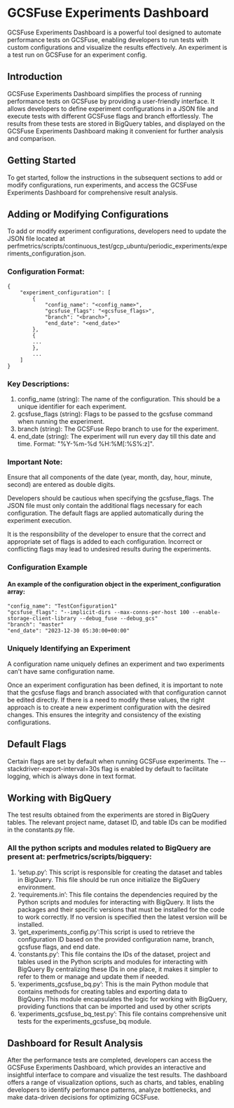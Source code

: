 # GCSFuse Experiments Dashboard
GCSFuse Experiments Dashboard is a powerful tool designed to automate performance tests on GCSFuse, enabling developers to run tests with custom configurations and visualize the results effectively. An experiment is a test run on GCSFuse for an experiment config.

## Introduction
GCSFuse Experiments Dashboard simplifies the process of running performance tests on GCSFuse by providing a user-friendly interface. It allows developers to define experiment configurations in a JSON file and execute tests with different GCSFuse flags and branch effortlessly. The results from these tests are stored in BigQuery tables, and displayed on the GCSFuse Experiments Dashboard making it convenient for further analysis and comparison.

## Getting Started
To get started, follow the instructions in the subsequent sections to add or modify configurations, run experiments, and access the GCSFuse Experiments Dashboard for comprehensive result analysis.

## Adding or Modifying Configurations
To add or modify experiment configurations, developers need to update the JSON file located at perfmetrics/scripts/continuous_test/gcp_ubuntu/periodic_experiments/experiments_configuration.json. 

### Configuration Format:
```
{
    "experiment_configuration": [
        {
            "config_name": "<config_name>",
            "gcsfuse_flags": "<gcsfuse_flags>",
            "branch": "<branch>",
            "end_date": "<end_date>"
        },
        {
        ...
        },
        ...
    ]
}
```
### Key Descriptions: 
1. config_name (string): The name of the configuration. This should be a unique identifier for each experiment.
2. gcsfuse_flags (string): Flags to be passed to the gcsfuse command when running the experiment.
3. branch (string): The GCSFuse Repo branch to use for the experiment.
4. end_date (string): The experiment will run every day till this date and time. Format: "%Y-%m-%d %H:%M[:%S%:z]".

### Important Note:
Ensure that all components of the date (year, month, day, hour, minute, second) are entered as double digits.

Developers should be cautious when specifying the gcsfuse_flags. The JSON file must only contain the additional flags necessary for each configuration. The default flags are applied automatically during the experiment execution.

It is the responsibility of the developer to ensure that the correct and appropriate set of flags is added to each configuration. Incorrect or conflicting flags may lead to undesired results during the experiments.

### Configuration Example
#### An example of the configuration object in the experiment_configuration array:
```
"config_name": "TestConfiguration1"
"gcsfuse_flags": "--implicit-dirs --max-conns-per-host 100 --enable-storage-client-library --debug_fuse --debug_gcs"
"branch": "master"
"end_date": "2023-12-30 05:30:00+00:00"
```

### Uniquely Identifying an Experiment
A configuration name uniquely defines an experiment and two experiments can't have same configuration name. 

Once an experiment configuration has been defined, it is important to note that the gcsfuse flags and branch associated with that configuration cannot be edited directly. If there is a need to modify these values, the right approach is to create a new experiment configuration with the desired changes. This ensures the integrity and consistency of the existing configurations.

## Default Flags
Certain flags are set by default when running GCSFuse experiments. The --stackdriver-export-interval=30s flag is enabled by default to facilitate logging, which is always done in text format.

## Working with BigQuery
The test results obtained from the experiments are stored in BigQuery tables. The relevant project name, dataset ID, and table IDs can be modified in the constants.py file.

### All the python scripts and modules related to BigQuery are present at: perfmetrics/scripts/bigquery:
1. ‘setup.py’: This script is responsible for creating the dataset and tables in BigQuery. This file should be run once initialize the BigQuery environment.
2. ‘requirements.in’: This file contains the dependencies required by the Python scripts and modules for interacting with BigQuery. It lists the packages and their specific versions that must be installed for the code to work correctly. If no version is specified then the latest version will be installed.
3. ‘get_experiments_config.py’:This script is used to retrieve the configuration ID based on the provided configuration name, branch, gcsfuse flags, and end date.
4. ‘constants.py’: This file contains the IDs of the dataset, project and tables used in the Python scripts and modules for interacting with BigQuery By centralizing these IDs in one place, it makes it simpler to refer to them or manage and update them if needed.
5. ‘experiments_gcsfuse_bq.py’: This is the main Python module that contains methods for creating tables and exporting data to BigQuery.This module encapsulates the logic for working with BigQuery, providing functions that can be imported and used by other scripts
6. ‘experiments_gcsfuse_bq_test.py’: This file contains comprehensive unit tests for the experiments_gcsfuse_bq module. 

## Dashboard for Result Analysis
After the performance tests are completed, developers can access the GCSFuse Experiments Dashboard, which provides an interactive and insightful interface to compare and visualize the test results. The dashboard offers a range of visualization options, such as charts, and tables, enabling developers to identify performance patterns, analyze bottlenecks, and make data-driven decisions for optimizing GCSFuse.
